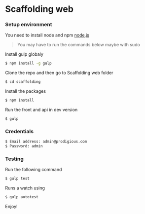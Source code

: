 # Scaffolding web
### Setup environment
You need to install node and npm [node.js]

> You may have to run the commands below maybe with sudo

Install gulp globaly
```sh
$ npm install -g gulp
```

Clone the repo and then go to Scaffolding web folder
```sh
$ cd scaffolding
```

Install the packages
```sh
$ npm install
```

Run the front and api in dev version
```sh
$ gulp
```

### Credentials
```sh
$ Email address: admin@prodigious.com
$ Password: admin
```

### Testing
Run the following command
```sh
$ gulp test
```

Runs a watch using
```sh
$ gulp autotest
```

Enjoy!

[node.js]:http://nodejs.org
[http://localhost:3000/]:http://localhost:3000/
